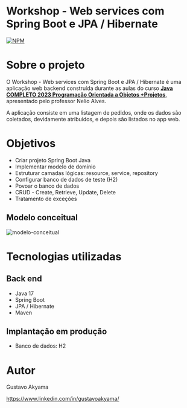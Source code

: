# Workshop - Web services com Spring Boot e JPA / Hibernate
[![NPM](https://img.shields.io/npm/l/react)](https://github.com/GustavoAkyama/workshop-springboot3-jpa/blob/main/LICENCE) 

# Sobre o projeto

O Workshop - Web services com Spring Boot e JPA / Hibernate é uma aplicação web backend construída durante as aulas do curso **[Java COMPLETO 2023 Programação Orientada a Objetos +Projetos](https://www.udemy.com/course/java-curso-completo/)**, apresentado pelo professor Nelio Alves.

A aplicação consiste em uma listagem de pedidos, onde os dados são coletados, devidamente atribuidos, e depois são listados no app web.

# Objetivos
- Criar projeto Spring Boot Java
- Implementar modelo de domínio
- Estruturar camadas lógicas: resource, service, repository
- Configurar banco de dados de teste (H2)
- Povoar o banco de dados
- CRUD - Create, Retrieve, Update, Delete
- Tratamento de exceções

## Modelo conceitual
![modelo-conceitual](https://user-images.githubusercontent.com/110904070/225190666-900ee19b-26ab-44f3-b8e7-2f286d379dea.png)


# Tecnologias utilizadas
## Back end
- Java 17
- Spring Boot
- JPA / Hibernate
- Maven
## Implantação em produção
- Banco de dados: H2

# Autor

Gustavo Akyama

https://www.linkedin.com/in/gustavoakyama/
